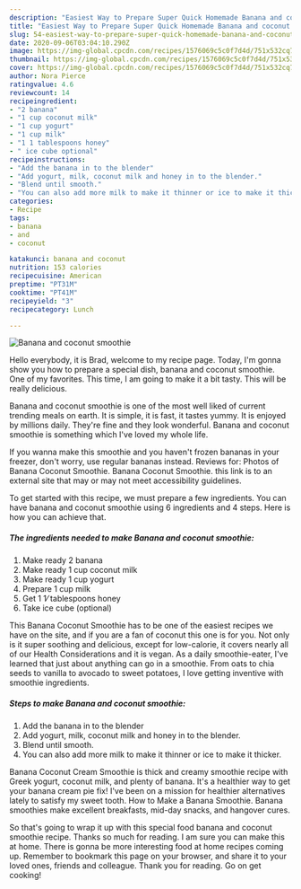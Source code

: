 ```yaml
---
description: "Easiest Way to Prepare Super Quick Homemade Banana and coconut smoothie"
title: "Easiest Way to Prepare Super Quick Homemade Banana and coconut smoothie"
slug: 54-easiest-way-to-prepare-super-quick-homemade-banana-and-coconut-smoothie
date: 2020-09-06T03:04:10.290Z
image: https://img-global.cpcdn.com/recipes/1576069c5c0f7d4d/751x532cq70/banana-and-coconut-smoothie-recipe-main-photo.jpg
thumbnail: https://img-global.cpcdn.com/recipes/1576069c5c0f7d4d/751x532cq70/banana-and-coconut-smoothie-recipe-main-photo.jpg
cover: https://img-global.cpcdn.com/recipes/1576069c5c0f7d4d/751x532cq70/banana-and-coconut-smoothie-recipe-main-photo.jpg
author: Nora Pierce
ratingvalue: 4.6
reviewcount: 14
recipeingredient:
- "2 banana"
- "1 cup coconut milk"
- "1 cup yogurt"
- "1 cup milk"
- "1 1 tablespoons honey"
- " ice cube optional"
recipeinstructions:
- "Add the banana in to the blender"
- "Add yogurt, milk, coconut milk and honey in to the blender."
- "Blend until smooth."
- "You can also add more milk to make it thinner or ice to make it thicker."
categories:
- Recipe
tags:
- banana
- and
- coconut

katakunci: banana and coconut 
nutrition: 153 calories
recipecuisine: American
preptime: "PT31M"
cooktime: "PT41M"
recipeyield: "3"
recipecategory: Lunch

---
```



![Banana and coconut smoothie](https://img-global.cpcdn.com/recipes/1576069c5c0f7d4d/751x532cq70/banana-and-coconut-smoothie-recipe-main-photo.jpg)

Hello everybody, it is Brad, welcome to my recipe page. Today, I'm gonna show you how to prepare a special dish, banana and coconut smoothie. One of my favorites. This time, I am going to make it a bit tasty. This will be really delicious.

Banana and coconut smoothie is one of the most well liked of current trending meals on earth. It is simple, it is fast, it tastes yummy. It is enjoyed by millions daily. They're fine and they look wonderful. Banana and coconut smoothie is something which I've loved my whole life.

If you wanna make this smoothie and you haven&#39;t frozen bananas in your freezer, don&#39;t worry, use regular bananas instead. Reviews for: Photos of Banana Coconut Smoothie. Banana Coconut Smoothie. this link is to an external site that may or may not meet accessibility guidelines.


To get started with this recipe, we must prepare a few ingredients. You can have banana and coconut smoothie using 6 ingredients and 4 steps. Here is how you can achieve that.

##### The ingredients needed to make Banana and coconut smoothie:

1. Make ready 2 banana
1. Make ready 1 cup coconut milk
1. Make ready 1 cup yogurt
1. Prepare 1 cup milk
1. Get 1 1⁄ tablespoons honey
1. Take  ice cube (optional)


This Banana Coconut Smoothie has to be one of the easiest recipes we have on the site, and if you are a fan of coconut this one is for you. Not only is it super soothing and delicious, except for low-calorie, it covers nearly all of our Health Considerations and it is vegan. As a daily smoothie-eater, I&#39;ve learned that just about anything can go in a smoothie. From oats to chia seeds to vanilla to avocado to sweet potatoes, I love getting inventive with smoothie ingredients. 

##### Steps to make Banana and coconut smoothie:

1. Add the banana in to the blender
1. Add yogurt, milk, coconut milk and honey in to the blender.
1. Blend until smooth.
1. You can also add more milk to make it thinner or ice to make it thicker.


Banana Coconut Cream Smoothie is thick and creamy smoothie recipe with Greek yogurt, coconut milk, and plenty of banana. It&#39;s a healthier way to get your banana cream pie fix! I&#39;ve been on a mission for healthier alternatives lately to satisfy my sweet tooth. How to Make a Banana Smoothie. Banana smoothies make excellent breakfasts, mid-day snacks, and hangover cures. 

So that's going to wrap it up with this special food banana and coconut smoothie recipe. Thanks so much for reading. I am sure you can make this at home. There is gonna be more interesting food at home recipes coming up. Remember to bookmark this page on your browser, and share it to your loved ones, friends and colleague. Thank you for reading. Go on get cooking!
